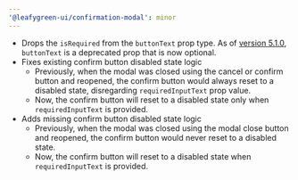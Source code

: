 ```yaml
---
'@leafygreen-ui/confirmation-modal': minor
---
```


- Drops the `isRequired` from the `buttonText` prop type. As of [version 5.1.0](https://github.com/mongodb/leafygreen-ui/blob/main/packages/confirmation-modal/CHANGELOG.md#510), `buttonText` is a deprecated prop that is now optional.
- Fixes existing confirm button disabled state logic
  - Previously, when the modal was closed using the cancel or confirm button and reopened, the confirm button would always reset to a disabled state, disregarding `requiredInputText` prop value.
  - Now, the confirm button will reset to a disabled state only when `requiredInputText` is provided.
- Adds missing confirm button disabled state logic
  - Previously, when the modal was closed using the modal close button and reopened, the confirm button would never reset to a disabled state.
  - Now, the confirm button will reset to a disabled state when `requiredInputText` is provided.
